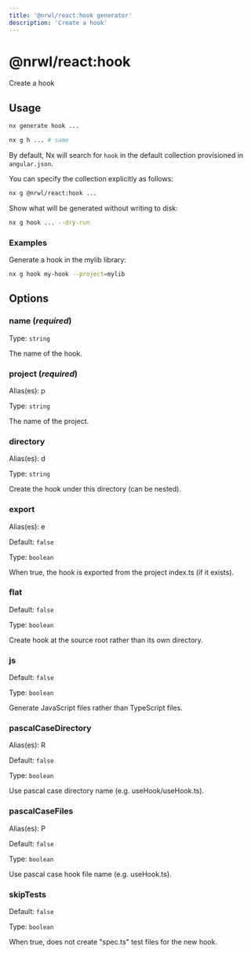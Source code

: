 ```yaml
---
title: '@nrwl/react:hook generator'
description: 'Create a hook'
---
```


# @nrwl/react:hook

Create a hook

## Usage

```bash
nx generate hook ...
```

```bash
nx g h ... # same
```

By default, Nx will search for `hook` in the default collection provisioned in `angular.json`.

You can specify the collection explicitly as follows:

```bash
nx g @nrwl/react:hook ...
```

Show what will be generated without writing to disk:

```bash
nx g hook ... --dry-run
```

### Examples

Generate a hook in the mylib library:

```bash
nx g hook my-hook --project=mylib
```

## Options

### name (_**required**_)

Type: `string`

The name of the hook.

### project (_**required**_)

Alias(es): p

Type: `string`

The name of the project.

### directory

Alias(es): d

Type: `string`

Create the hook under this directory (can be nested).

### export

Alias(es): e

Default: `false`

Type: `boolean`

When true, the hook is exported from the project index.ts (if it exists).

### flat

Default: `false`

Type: `boolean`

Create hook at the source root rather than its own directory.

### js

Default: `false`

Type: `boolean`

Generate JavaScript files rather than TypeScript files.

### pascalCaseDirectory

Alias(es): R

Default: `false`

Type: `boolean`

Use pascal case directory name (e.g. useHook/useHook.ts).

### pascalCaseFiles

Alias(es): P

Default: `false`

Type: `boolean`

Use pascal case hook file name (e.g. useHook.ts).

### skipTests

Default: `false`

Type: `boolean`

When true, does not create "spec.ts" test files for the new hook.
